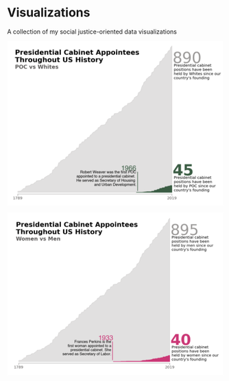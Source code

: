 # Visualizations
A collection of my social justice-oriented data visualizations

![](images/POC_vs_Whites.png)

![](images/Women_vs_Men.png)
